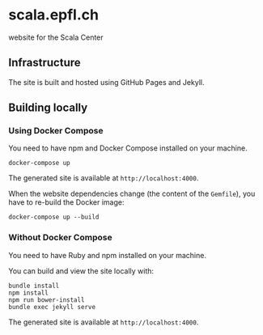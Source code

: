 # scala.epfl.ch

website for the Scala Center

## Infrastructure

The site is built and hosted using GitHub Pages and Jekyll.

## Building locally

### Using Docker Compose

You need to have npm and Docker Compose installed on your machine.

```
docker-compose up
```

The generated site is available at `http://localhost:4000`.

When the website dependencies change (the content of the `Gemfile`),
you have to re-build the Docker image:

```
docker-compose up --build
```

### Without Docker Compose

You need to have Ruby and npm installed on your machine.

You can build and view the site locally with:

```
bundle install
npm install
npm run bower-install
bundle exec jekyll serve
```

The generated site is available at `http://localhost:4000`.
